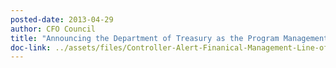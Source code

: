 ```yaml
---
posted-date: 2013-04-29
author: CFO Council
title: "Announcing the Department of Treasury as the Program Management Office for the Financial Management Line of Business"
doc-link: ../assets/files/Controller-Alert-Finanical-Management-Line-of-Business.pdf
---
```



